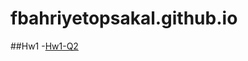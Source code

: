 # fbahriyetopsakal.github.io

##Hw1
-[Hw1-Q2](https://github.com/bahriyetopsakal/Hw1/commit/fd1a48fb23b84d2e367a826d133d15b8625b77ea)
